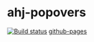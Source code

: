 # ahj-popovers
[![Build status](https://ci.appveyor.com/api/projects/status/hqhcsxekyemg545b?svg=true)](https://ci.appveyor.com/project/Milfagirl/ahj-popovers)
[github-pages](https://milfagirl.github.io/ahj-popovers/)